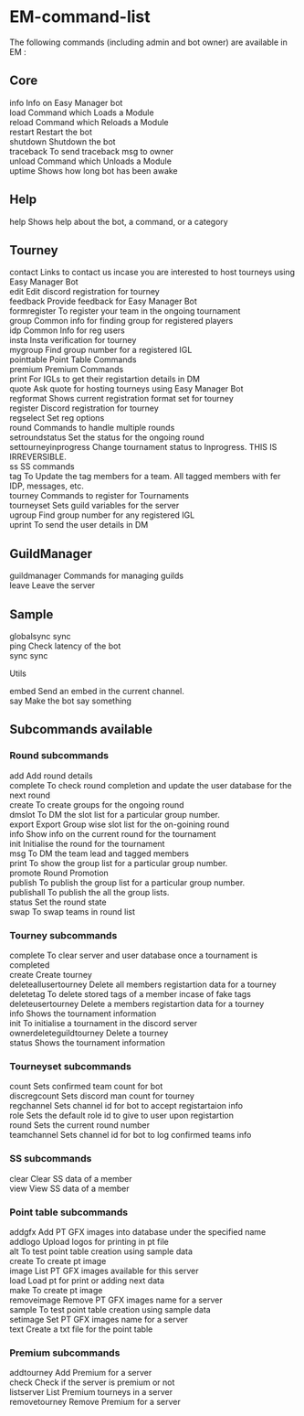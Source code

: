 # EM-command-list

The following commands (including admin and bot owner) are available in EM :

## Core

info            Info on Easy Manager bot  
load            Command which Loads a Module  
reload          Command which Reloads a Module  
restart         Restart the bot  
shutdown        Shutdown the bot  
traceback       To send traceback msg to owner  
unload          Command which Unloads a Module  
uptime          Shows how long bot has been awake  

## Help

help            Shows help about the bot, a command, or a category  

## Tourney

contact         Links to contact us incase you are interested to host tourneys using Easy Manager Bot  
edit            Edit discord registration for tourney  
feedback        Provide feedback for Easy Manager Bot  
formregister    To register your team in the ongoing tournament  
group           Common info for finding group for registered players  
idp             Common Info for reg users  
insta           Insta verification for tourney  
mygroup         Find group number for a registered IGL  
pointtable      Point Table Commands  
premium         Premium Commands  
print           For IGLs to get their registartion details in DM  
quote           Ask quote for hosting tourneys using Easy Manager Bot  
regformat       Shows current registration format set for tourney  
register        Discord registration for tourney  
regselect       Set reg options  
round           Commands to handle multiple rounds  
setroundstatus  Set the status for the ongoing round  
settourneyinprogress Change tournament status to Inprogress. THIS IS IRREVERSIBLE.  
ss              SS commands  
tag             To Update the tag members for a team. All tagged members with fer IDP, messages, etc.  
tourney         Commands to register for Tournaments  
tourneyset      Sets guild variables for the server  
ugroup          Find group number for any registered IGL  
uprint          To send the user details in DM  

## GuildManager

guildmanager    Commands for managing guilds  
leave           Leave the server  

## Sample

globalsync      sync  
ping            Check latency of the bot  
sync            sync  

Utils

embed           Send an embed in the current channel.  
say             Make the bot say something  


## Subcommands available

### Round subcommands

add 			Add round details  
complete 		To check round completion and update the user database for the next round  
create 			To create groups for the ongoing round  
dmslot 			To DM the slot list for a particular group number.  
export 			Export Group wise slot list for the on-goining round  
info 			Show info on the current round for the tournament  
init 			Initialise the round for the tournament  
msg 			To DM the team lead and tagged members  
print 			To show the group list for a particular group number.  
promote 		Round Promotion  
publish 		To publish the group list for a particular group number.  
publishall 		To publish the all the group lists.  
status 			Set the round state  
swap 			To swap teams in round list  


### Tourney subcommands

complete 		To clear server and user database once a tournament is completed  
create 			Create tourney  
deleteallusertourney Delete all members registartion data for a tourney  
deletetag 		To delete stored tags of a member incase of fake tags  
deleteusertourney Delete a members registartion data for a tourney  
info 			Shows the tournament information  
init 			To initialise a tournament in the discord server  
ownerdeleteguildtourney Delete a tourney  
status 			Shows the tournament information  

### Tourneyset subcommands

count 			Sets confirmed team count for bot  
discregcount 	Sets discord man count for tourney  
regchannel 		Sets channel id for bot to accept registartaion info  
role 			Sets the default role id to give to user upon registartion  
round 			Sets the current round number  
teamchannel 	Sets channel id for bot to log confirmed teams info  

### SS subcommands

clear 			Clear SS data of a member  
view 			View SS data of a member  

### Point table subcommands

addgfx 			Add PT GFX images into database under the specified name  
addlogo 		Upload logos for printing in pt file  
alt 			To test point table creation using sample data  
create 			To create pt image  
image 			List PT GFX images available for this server  
load 			Load pt for print or adding next data  
make 			To create pt image  
removeimage 	Remove PT GFX images name for a server  
sample 			To test point table creation using sample data  
setimage 		Set PT GFX images name for a server  
text 			Create a txt file for the point table  

### Premium subcommands

addtourney      Add Premium for a server  
check 			Check if the server is premium or not  
listserver 		List Premium tourneys in a server  
removetourney 	Remove Premium for a server  

